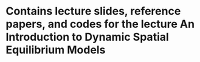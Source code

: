 # Contains lecture slides, reference papers, and codes for the lecture An Introduction to Dynamic Spatial Equilibrium Models
